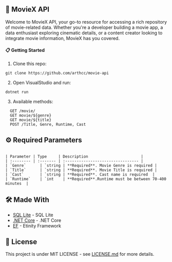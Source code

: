 ## 🚀 MovieX API
Welcome to MovieX API, your go-to resource for accessing a rich repository of movie-related data. Whether you're a developer building a movie app, a data enthusiast exploring cinematic details, or a content creator looking to integrate movie information, MovieX has you covered.

#### 📋 Getting Started

1. Clone this repo:
```
git clone https://github.com/arthcc/movie-api
```

2. Open VisualStudio and run:
```
dotnet run
```
3. Available methods: 
```http
  GET /movie/
  GET movie/${genre}
  GET movie/${title}
  POST /Title, Genre, Runtime, Cast
```
## ⚙️ Required Parameters
```

| Parameter | Type     | Description                       |
| :-------- | :------- | :-------------------------------- |
| `Genre`      | `string | **Required**. Movie Genre is required |
| `Title`      | `string | **Required**. Movie Title is required |
| `Cast`       | `string | **Required**. Cast name is required  |
| `Runtime`    | `int    | **Required**.Runtime must be between 70-400 minutes  |

```
## 🛠️ Made With 


* [SQL Lite](https://www.sqlite.org/index.html) - SQL Lite
* [.NET Core](https://dotnet.microsoft.com) - .NET Core
* [EF](https://learn.microsoft.com/en-us/ef/) - Etinity Framework

 ## 📄 License

This project is under  MIT LICENSE  - see  [LICENSE.md](https://github.com/usuario/projeto/licenca) for more details. 

